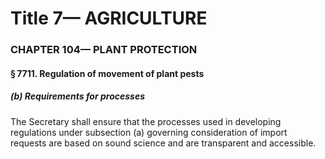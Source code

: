 
# Title 7— AGRICULTURE
### CHAPTER 104— PLANT PROTECTION
#### § 7711. Regulation of movement of plant pests
##### (b) Requirements for processes

The Secretary shall ensure that the processes used in developing regulations under subsection (a) governing consideration of import requests are based on sound science and are transparent and accessible.
